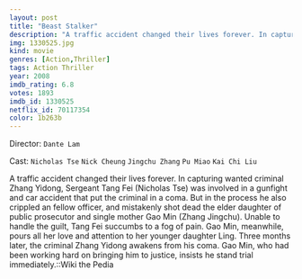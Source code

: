 ```yaml
---
layout: post
title: "Beast Stalker"
description: "A traffic accident changed their lives forever. In capturing wanted criminal Zhang Yidong, Sergeant Tang Fei (Nicholas Tse) was involved in a gunfight and car accident that put the criminal in a coma. But in the process he also crippled an fellow officer, and mistakenly shot dead the elder daughter of public prosecutor and single mother Gao Min (Zhang Jingchu). Unable to handle the guilt, Tang Fei succumbs to a fog of pain. G.."
img: 1330525.jpg
kind: movie
genres: [Action,Thriller]
tags: Action Thriller 
year: 2008
imdb_rating: 6.8
votes: 1893
imdb_id: 1330525
netflix_id: 70117354
color: 1b263b
---
```

Director: `Dante Lam`  

Cast: `Nicholas Tse` `Nick Cheung` `Jingchu Zhang` `Pu Miao` `Kai Chi Liu` 

A traffic accident changed their lives forever. In capturing wanted criminal Zhang Yidong, Sergeant Tang Fei (Nicholas Tse) was involved in a gunfight and car accident that put the criminal in a coma. But in the process he also crippled an fellow officer, and mistakenly shot dead the elder daughter of public prosecutor and single mother Gao Min (Zhang Jingchu). Unable to handle the guilt, Tang Fei succumbs to a fog of pain. Gao Min, meanwhile, pours all her love and attention to her younger daughter Ling. Three months later, the criminal Zhang Yidong awakens from his coma. Gao Min, who had been working hard on bringing him to justice, insists he stand trial immediately.::Wiki the Pedia